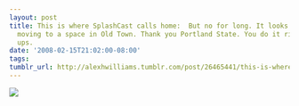 ```yaml
---
layout: post
title: This is where SplashCast calls home:  But no for long. It looks like we’re
  moving to a space in Old Town. Thank you Portland State. You do it right for start
  ups.
date: '2008-02-15T21:02:00-08:00'
tags: 
tumblr_url: http://alexhwilliams.tumblr.com/post/26465441/this-is-where-splashcast-calls-home-but-no-for
---
```

<img src="http://31.media.tumblr.com/EXq6qISRE5h8zr18MZ5lSjZT_250.jpg"/>
